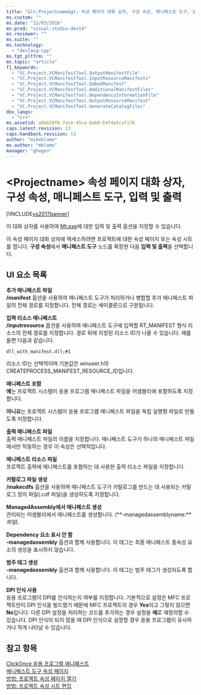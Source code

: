 ```yaml
---
title: "&lt;Projectname&gt; 속성 페이지 대화 상자, 구성 속성, 매니페스트 도구, 입력 및 출력 | Microsoft Docs"
ms.custom: ""
ms.date: "12/03/2016"
ms.prod: "visual-studio-dev14"
ms.reviewer: ""
ms.suite: ""
ms.technology: 
  - "devlang-cpp"
ms.tgt_pltfrm: ""
ms.topic: "article"
f1_keywords: 
  - "VC.Project.VCManifestTool.OutputManifestFile"
  - "VC.Project.VCManifestTool.InputResourceManifests"
  - "VC.Project.VCManifestTool.EmbedManifest"
  - "VC.Project.VCManifestTool.AdditionalManifestFiles"
  - "VC.Project.VCManifestTool.DependencyInformationFile"
  - "VC.Project.VCManifestTool.OutputResourceManifest"
  - "VC.Project.VCManifestTool.GenerateCatalogFiles"
dev_langs: 
  - "C++"
ms.assetid: a8bb20f6-7ace-45ca-bab0-b4f4a5caf170
caps.latest.revision: 13
caps.handback.revision: 13
author: "mikeblome"
ms.author: "mblome"
manager: "ghogen"
---
```

# &lt;Projectname&gt; 속성 페이지 대화 상자, 구성 속성, 매니페스트 도구, 입력 및 출력
[!INCLUDE[vs2017banner](../assembler/inline/includes/vs2017banner.md)]

이 대화 상자를 사용하여 [Mt.exe](http://msdn.microsoft.com/library/aa375649)에 대한 입력 및 출력 옵션을 지정할 수 있습니다.  
  
 이 속성 페이지 대화 상자에 액세스하려면 프로젝트에 대한 속성 페이지 또는 속성 시트를 엽니다.  **구성 속성**에서 **매니페스트 도구** 노드를 확장한 다음 **입력 및 출력**을 선택합니다.  
  
## UI 요소 목록  
 **추가 매니페스트 파일**  
 **\/manifest** 옵션을 사용하여 매니페스트 도구가 처리하거나 병합할 추가 매니페스트 파일의 전체 경로를 지정합니다.  전체 경로는 세미콜론으로 구분됩니다.  
  
 **입력 리소스 매니페스트**  
 **\/inputresource** 옵션을 사용하여 매니페스트 도구에 입력할 RT\_MANIFEST 형식 리소스의 전체 경로를 지정합니다.  경로 뒤에 지정된 리소스 ID가 나올 수 있습니다.  예를 들면 다음과 같습니다.  
  
 `dll_with_manifest.dll;#1`  
  
 리소스 ID는 선택적이며 기본값은 winuser.h의 CREATEPROCESS\_MANIFEST\_RESOURCE\_ID입니다.  
  
 **매니페스트 포함**  
 **예**는 프로젝트 시스템이 응용 프로그램 매니페스트 파일을 어셈블리에 포함하도록 지정합니다.  
  
 **아니요**는 프로젝트 시스템이 응용 프로그램 매니페스트 파일을 독립 실행형 파일로 만들도록 지정합니다.  
  
 **출력 매니페스트 파일**  
 출력 매니페스트 파일의 이름을 지정합니다.  매니페스트 도구가 하나의 매니페스트 파일에서만 작동하는 경우 이 속성은 선택적입니다.  
  
 **매니페스트 리소스 파일**  
 프로젝트 출력에 매니페스트를 포함하는 데 사용한 출력 리소스 파일을 지정합니다.  
  
 **카탈로그 파일 생성**  
 **\/makecdfs** 옵션을 사용하여 매니페스트 도구가 카탈로그를 만드는 데 사용되는 카탈로그 정의 파일\(.cdf 파일\)을 생성하도록 지정합니다.  
  
 **ManagedAssembly에서 매니페스트 생성**  
 관리되는 어셈블리에서 매니페스트를 생성합니다.  \(**\-managedassemblyname:***파일*\).  
  
 **Dependency 요소 표시 안 함**  
 **\-managedassembly** 옵션과 함께 사용합니다.  이 태그는 최종 매니페스트 종속성 요소의 생성을 표시하지 않습니다.  
  
 **범주 태그 생성**  
 **\-managedassembly** 옵션과 함께 사용합니다.  이 태그는 범주 태그가 생성되도록 합니다.  
  
 **DPI 인식 사용**  
 응용 프로그램이 DPI를 인식하는지 여부를 지정합니다.  기본적으로 설정은 MFC 프로젝트만이 DPI 인식을 빌드했기 때문에 MFC 프로젝트의 경우 **Yes**이고 그렇지 않으면 **No**입니다.  다른 DPI 설정을 처리하는 코드를 추가하는 경우 설정을 **예**로 재정의할 수 있습니다.  DPI 인식이 되지 않을 때 DPI 인식으로 설정할 경우 응용 프로그램이 유사하거나 작게 나타날 수 있습니다.  
  
## 참고 항목  
 [ClickOnce 응용 프로그램 매니페스트](../Topic/ClickOnce%20Application%20Manifest.md)   
 [매니페스트 도구 속성 페이지](../ide/manifest-tool-property-pages.md)   
 [방법: 프로젝트 속성 페이지 열기](../misc/how-to-open-project-property-pages.md)   
 [방법: 프로젝트 속성 시트 편집](../misc/how-to-edit-project-property-sheets.md)